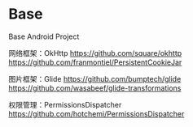 # Base
Base Android Project

网络框架：OkHttp
https://github.com/square/okhttp
https://github.com/franmontiel/PersistentCookieJar

图片框架：Glide
https://github.com/bumptech/glide
https://github.com/wasabeef/glide-transformations

权限管理：PermissionsDispatcher
https://github.com/hotchemi/PermissionsDispatcher
